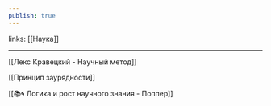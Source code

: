 ```yaml
---
publish: true
---
```

links: [[Наука]]

---

[[Лекс Кравецкий - Научный метод]]

[[Принцип заурядности]]

[[📚🌀 Логика и рост научного знания - Поппер]]